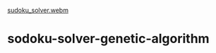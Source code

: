 [sudoku_solver.webm](https://user-images.githubusercontent.com/75861915/217101325-67630766-6fb6-4d74-8b51-801ec997bcc7.webm)
# sodoku-solver-genetic-algorithm
